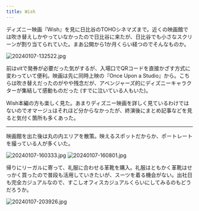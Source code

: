 ```yaml
---
title: Wish
---
```


ディズニー映画『Wish』を見に日比谷のTOHOシネマズまで。近くの映画館では吹き替えしかやっていなかったので日比谷に来たが、日比谷でも小さなスクリーンが割り当てられていた。まあ公開から1か月くらい経つのでそんなものか。

![20240107-132522.jpg](https://ceshmina-photos.s3.ap-northeast-1.amazonaws.com/medium/202401/20240107-132522.jpg)

前はvitで発券が必要だった気がするが、入場口でQRコードを直接かざす方式に変わっていて便利。映画は先に同時上映の『Once Upon a Studio』から。こちらは吹き替えだったのがやや残念だが、アベンジャーズ的にディズニーキャラクターが集結して感動ものだった (すでに泣いている人もいた)。

Wish本編の方も楽しく見た。あまりディズニー映画を詳しく見ているわけではないのでオマージュはそれほど分からなかったが、終演後にまとめ記事などを見ると気付く箇所も多くあった。

---

映画館を出た後は丸の内エリアを散策。映えるスポットだからか、ポートレートを撮っている人が多くいた。

![20240107-160333.jpg](https://ceshmina-photos.s3.ap-northeast-1.amazonaws.com/medium/202401/20240107-160333.jpg)
![20240107-160801.jpg](https://ceshmina-photos.s3.ap-northeast-1.amazonaws.com/medium/202401/20240107-160801.jpg)

帰りにリーガルに寄って、礼服に合わせる革靴を購入。礼服はともかく革靴はせっかく買ったので普段も活用していきたいが、スーツを着る機会がない。出社日も完全カジュアルなので、すこしオフィスカジュアルくらいにしてみるのもどうだろうか。

![20240107-203926.jpg](https://ceshmina-photos.s3.ap-northeast-1.amazonaws.com/medium/202401/20240107-203926.jpg)

